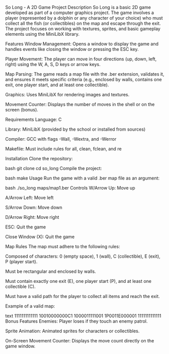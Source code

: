 So Long - A 2D Game Project
Description
So Long is a basic 2D game developed as part of a computer graphics project. The game involves a player (represented by a dolphin or any character of your choice) who must collect all the fish (or collectibles) on the map and escape through the exit. The project focuses on working with textures, sprites, and basic gameplay elements using the MiniLibX library.

Features
Window Management: Opens a window to display the game and handles events like closing the window or pressing the ESC key.

Player Movement: The player can move in four directions (up, down, left, right) using the W, A, S, D keys or arrow keys.

Map Parsing: The game reads a map file with the .ber extension, validates it, and ensures it meets specific criteria (e.g., enclosed by walls, contains one exit, one player start, and at least one collectible).

Graphics: Uses MiniLibX for rendering images and textures.

Movement Counter: Displays the number of moves in the shell or on the screen (bonus).

Requirements
Language: C

Library: MiniLibX (provided by the school or installed from sources)

Compiler: GCC with flags -Wall, -Wextra, and -Werror

Makefile: Must include rules for all, clean, fclean, and re

Installation
Clone the repository:

bash
git clone <repository-url>
cd so_long
Compile the project:

bash
make
Usage
Run the game with a valid .ber map file as an argument:

bash
./so_long maps/map1.ber
Controls
W/Arrow Up: Move up

A/Arrow Left: Move left

S/Arrow Down: Move down

D/Arrow Right: Move right

ESC: Quit the game

Close Window (X): Quit the game

Map Rules
The map must adhere to the following rules:

Composed of characters: 0 (empty space), 1 (wall), C (collectible), E (exit), P (player start).

Must be rectangular and enclosed by walls.

Must contain exactly one exit (E), one player start (P), and at least one collectible (C).

Must have a valid path for the player to collect all items and reach the exit.

Example of a valid map:

text
1111111111111
10010000000C1
1000011111001
1P0011E000001
1111111111111
Bonus Features
Enemies: Player loses if they touch an enemy patrol.

Sprite Animation: Animated sprites for characters or collectibles.

On-Screen Movement Counter: Displays the move count directly on the game window.
